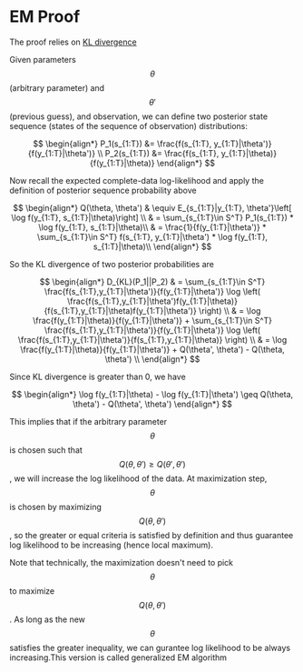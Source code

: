 # EM Proof

The proof relies on [KL divergence](../../miscellaneous-in-stat-linear-algebra-and-deep-learning/measuring-difference-in-probability-distributions.md#kullback-leibler-kl-divergence)

Given parameters $$\theta$$ (arbitrary parameter) and $$\theta'$$ (previous guess),  and observation, we can define two posterior state sequence (states of the sequence of observation) distributions:&#x20;

$$
\begin{align*}
P_1(s_{1:T}) &= \frac{f(s_{1:T}, y_{1:T}|\theta')}{f(y_{1:T}|\theta')} \\
P_2(s_{1:T}) &= \frac{f(s_{1:T}, y_{1:T}|\theta)}{f(y_{1:T}|\theta)}
\end{align*}
$$

Now recall the expected complete-data log-likelihood and apply the definition of posterior sequence probability above

$$
\begin{align*}
Q(\theta, \theta') 
& \equiv E_{s_{1:T}|y_{1:T}, \theta'}\left[ \log f(y_{1:T}, s_{1:T}|\theta)\right] \\
& = \sum_{s_{1:T}\in S^T} P_1(s_{1:T}) * \log f(y_{1:T}, s_{1:T}|\theta)\\
& = \frac{1}{f(y_{1:T}|\theta')} * \sum_{s_{1:T}\in S^T} f(s_{1:T}, y_{1:T}|\theta') * \log f(y_{1:T}, s_{1:T}|\theta)\\
\end{align*}
$$

So the KL divergence of two posterior probabilities are&#x20;

$$
\begin{align*}
D_{KL}(P_1||P_2) 
& = \sum_{s_{1:T}\in S^T} \frac{f(s_{1:T},y_{1:T}|\theta')}{f(y_{1:T}|\theta')} 
\log \left( \frac{f(s_{1:T},y_{1:T}|\theta')f(y_{1:T}|\theta)}{f(s_{1:T},y_{1:T}|\theta)f(y_{1:T}|\theta')} \right) \\
& = \log \frac{f(y_{1:T}|\theta)}{f(y_{1:T}|\theta')} + \sum_{s_{1:T}\in S^T} \frac{f(s_{1:T},y_{1:T}|\theta')}{f(y_{1:T}|\theta')} 
\log \left( \frac{f(s_{1:T},y_{1:T}|\theta')}{f(s_{1:T},y_{1:T}|\theta)} \right) \\
& = \log \frac{f(y_{1:T}|\theta)}{f(y_{1:T}|\theta')} + Q(\theta', \theta') - Q(\theta, \theta') \\
\end{align*}
$$

Since KL divergence is greater than 0, we have&#x20;

$$
\begin{align*}
\log f(y_{1:T}|\theta) - \log f(y_{1:T}|\theta') \geq Q(\theta, \theta') - Q(\theta', \theta')
\end{align*}
$$

&#x20;This implies that if the arbitrary parameter $$\theta$$ is chosen such that $$Q(\theta, \theta')\geq Q(\theta', \theta')$$, we will increase the log likelihood of the data. At maximization step, $$\theta$$ is chosen by maximizing $$Q(\theta, \theta')$$, so the greater or equal criteria is satisfied by definition and thus guarantee log likelihood to be increasing (hence local maximum).&#x20;

Note that technically, the maximization doesn't need to pick $$\theta$$ to maximize $$Q(\theta, \theta')$$. As long as the new $$\theta$$ satisfies the greater inequality, we can gurantee log likelihood to be always increasing.This version is called generalized EM algorithm &#x20;















